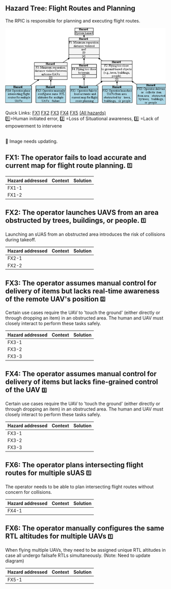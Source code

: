 ## Hazard Tree: Flight Routes and Planning

The RPIC is responsible for planning and executing flight routes.

[![](figures/flight.png)](#)

Quick Links: [FX1](#FX1) [FX2](#FX2) [FX3](#FX3) [FX4](#FX4) [FX5](#FX5) [(All hazards)](../README.md)<br>
:one:=Human initiated error, :two: =Loss of Situational awareness, :three: =Lack of empowerment to intervene

<br>:construction: Image needs updating.


## <a name="FX1">FX1: The operator fails to load accurate and current map for flight route planning.</a> <sub><sup>:one:</sup></sub>


| Hazard addressed | Context | Solution |
|:--|:--|:--|
|FX1-1|
|FX1-2|


## <a name="FX2">FX2: The operator launches UAVS from an area obstructed by trees, buildings, or people.</a> <sub><sup>:one:</sup></sub>
Launching an sUAS from an obstructed area introduces the risk of collisions during takeoff.

| Hazard addressed | Context| Solution |
|:--|:--|:--|
|FX2-1|
|FX2-2|

## <a name="FX3">FX3: The operator assumes manual control for delivery of items but lacks real-time awareness of the remote UAV's position</a> <sub><sup>:two:</sup></sub>
Certain use cases require the UAV to 'touch the ground' (either directly or through dropping an item) in an obstructed area. 
The human and UAV must closely interact to perform these tasks safely.

| Hazard addressed | Context | Solution |
|:--|:--|:--|
|FX3-1|
|FX3-2|
|FX3-3|

## <a name="FX4">FX4: The operator assumes manual control for delivery of items but lacks fine-grained control of the UAV </a> <sub><sup>:three:</sup></sub>
Certain use cases require the UAV to 'touch the ground' (either directly or through dropping an item) in an obstructed area. 
The human and UAV must closely interact to perform these tasks safely.

| Hazard addressed | Context | Solution |
|:--|:--|:--|
|FX3-1|
|FX3-2|
|FX3-3|

## <a name="FX5">FX6: The operator plans intersecting flight routes for multiple sUAS</a> <sub><sup>:one:</sup></sub>

The operator needs to be able to plan intersecting flight routes without concern for collisions.  

| Hazard addressed | Context | Solution |
|:--|:--|:--|
|FX4-1|

## <a name="FX6">FX6: The operator manually configures the same RTL altitudes for multiple UAVs</a> <sub><sup>:one:</sup></sub>

When flying multiple UAVs, they need to be assigned unique RTL altitudes in case all undergo failsafe RTLs simultaneously.
(Note: Need to update diagram)

| Hazard addressed | Context | Solution |
|:--|:--|:--|
|FX5-1|


